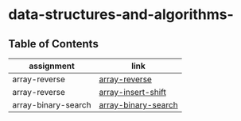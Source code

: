 # data-structures-and-algorithms-



## Table of Contents

| assignment                         | link                                                  |
| -----------                        | -----------                                           |
| array-reverse                      | [array-reverse](array-reverse/array-reverse.md)             |
| array-reverse                      | [array-insert-shift](array-insert-shift/array-insert-shift.md)             |
| array-binary-search                | [array-binary-search](array-binary-search/array-binary-search.md)             |
